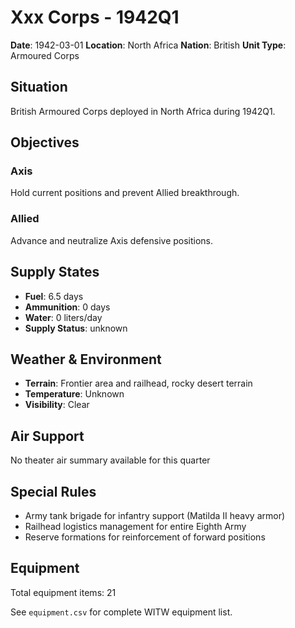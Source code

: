 # Xxx Corps - 1942Q1

**Date**: 1942-03-01
**Location**: North Africa
**Nation**: British
**Unit Type**: Armoured Corps

## Situation

British Armoured Corps deployed in North Africa during 1942Q1.

## Objectives

### Axis
Hold current positions and prevent Allied breakthrough.

### Allied
Advance and neutralize Axis defensive positions.

## Supply States

- **Fuel**: 6.5 days
- **Ammunition**: 0 days
- **Water**: 0 liters/day
- **Supply Status**: unknown

## Weather & Environment

- **Terrain**: Frontier area and railhead, rocky desert terrain
- **Temperature**: Unknown
- **Visibility**: Clear

## Air Support

No theater air summary available for this quarter

## Special Rules

- Army tank brigade for infantry support (Matilda II heavy armor)
- Railhead logistics management for entire Eighth Army
- Reserve formations for reinforcement of forward positions

## Equipment

Total equipment items: 21

See `equipment.csv` for complete WITW equipment list.
